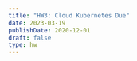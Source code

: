 ```yaml
---
title: "HW3: Cloud Kubernetes Due"
date: 2023-03-19
publishDate: 2020-12-01
draft: false
type: hw
---
```

